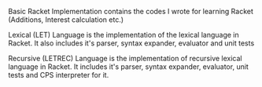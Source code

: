 Basic Racket Implementation contains the codes I wrote for learning Racket (Additions, Interest calculation etc.)

Lexical (LET) Language is the implementation of the lexical language in Racket.
It also includes it's parser, syntax expander, evaluator and unit tests

Recursive (LETREC) Language is the implementation of recursive lexical language in Racket.
It includes it's parser, syntax expander, evaluator, unit tests and CPS interpreter for it.
